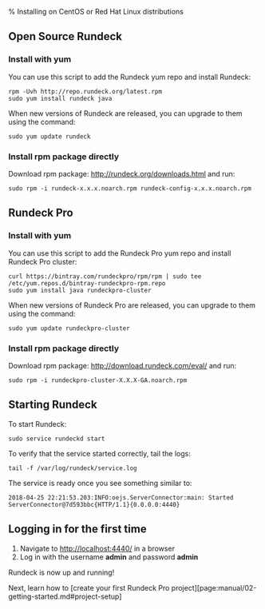 % Installing on CentOS or Red Hat Linux distributions

## Open Source Rundeck

### Install with yum

You can use this script to add the Rundeck yum repo and install Rundeck:

~~~~~~~~~~~~~~~~~~~~~~~~~~~~~~~~~~~~~~~~~~~~~~~~~ {.bash}
rpm -Uvh http://repo.rundeck.org/latest.rpm
sudo yum install rundeck java
~~~~~~~~~~~~~~~~~~~~~~~~~~~~~~~~~~~~~~~~~~~~~~~~~

When new versions of Rundeck are released, you can upgrade to them using the command:

~~~~~~~~~~~~~~~~~~~~~~~~~~~~~~~~~~~~~~~~~~~~~~~~~ {.bash}
sudo yum update rundeck
~~~~~~~~~~~~~~~~~~~~~~~~~~~~~~~~~~~~~~~~~~~~~~~~~

### Install rpm package directly

Download rpm package: http://rundeck.org/downloads.html and run:

~~~~~~~~~~~~~~~~~~~~~~~~~~~~~~~~~~~~~~~~~~~~~~~~~ {.bash}
sudo rpm -i rundeck-x.x.x.noarch.rpm rundeck-config-x.x.x.noarch.rpm
~~~~~~~~~~~~~~~~~~~~~~~~~~~~~~~~~~~~~~~~~~~~~~~~~

## Rundeck Pro

### Install with yum 

You can use this script to add the Rundeck Pro yum repo and install Rundeck Pro cluster:

~~~~~~~~~~~~~~~~~~~~~~~~~~~~~~~~~~~~~~~~~~~~~~~~~ {.bash}
curl https://bintray.com/rundeckpro/rpm/rpm | sudo tee /etc/yum.repos.d/bintray-rundeckpro-rpm.repo
sudo yum install java rundeckpro-cluster
~~~~~~~~~~~~~~~~~~~~~~~~~~~~~~~~~~~~~~~~~~~~~~~~~

When new versions of Rundeck Pro are released, you can upgrade to them using the command:

~~~~~~~~~~~~~~~~~~~~~~~~~~~~~~~~~~~~~~~~~~~~~~~~~ {.bash}
sudo yum update rundeckpro-cluster
~~~~~~~~~~~~~~~~~~~~~~~~~~~~~~~~~~~~~~~~~~~~~~~~~

### Install rpm package directly

Download rpm package: http://download.rundeck.com/eval/ and run:

~~~~~~~~~~~~~~~~~~~~~~~~~~~~~~~~~~~~~~~~~~~~~~~~~ {.bash}
sudo rpm -i rundeckpro-cluster-X.X.X-GA.noarch.rpm
~~~~~~~~~~~~~~~~~~~~~~~~~~~~~~~~~~~~~~~~~~~~~~~~~

## Starting Rundeck

To start Rundeck:

~~~~~~~~~~~~~~~~~~~~~~~~~~~~~~~~~~~~~~~~~~~~~~~~~ {.bash}
sudo service rundeckd start
~~~~~~~~~~~~~~~~~~~~~~~~~~~~~~~~~~~~~~~~~~~~~~~~~

To verify that the service started correctly, tail the logs:

~~~~~~~~~~~~~~~~~~~~~~~~~~~~~~~~~~~~~~~~~~~~~~~~~ {.bash}
tail -f /var/log/rundeck/service.log
~~~~~~~~~~~~~~~~~~~~~~~~~~~~~~~~~~~~~~~~~~~~~~~~~

The service is ready once you see something similar to:

~~~~~~~~~~~~~~~~~~~~~~~~~~~~~~~~~~~~~~~~~~~~~~~~~ {.bash}
2018-04-25 22:21:53.203:INFO:oejs.ServerConnector:main: Started ServerConnector@7d593bbc{HTTP/1.1}{0.0.0.0:4440}
~~~~~~~~~~~~~~~~~~~~~~~~~~~~~~~~~~~~~~~~~~~~~~~~~

## Logging in for the first time

1. Navigate to [http://localhost:4440/](http://localhost:4440/user/login) in a browser
1. Log in with the username **admin** and password **admin**

Rundeck is now up and running!

Next, learn how to [create your first Rundeck Pro project][page:manual/02-getting-started.md#project-setup]
